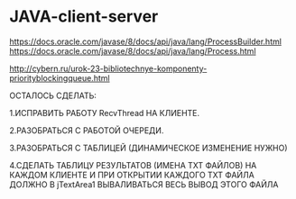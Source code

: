 # JAVA-client-server

https://docs.oracle.com/javase/8/docs/api/java/lang/ProcessBuilder.html
https://docs.oracle.com/javase/8/docs/api/java/lang/Process.html

http://cybern.ru/urok-23-bibliotechnye-komponenty-priorityblockingqueue.html

ОСТАЛОСЬ СДЕЛАТЬ:

1.ИСПРАВИТЬ РАБОТУ RecvThread НА КЛИЕНТЕ.

2.РАЗОБРАТЬСЯ С РАБОТОЙ ОЧЕРЕДИ.

3.РАЗОБРАТЬСЯ С ТАБЛИЦЕЙ (ДИНАМИЧЕСКОЕ ИЗМЕНЕНИЕ НУЖНО)

4.СДЕЛАТЬ ТАБЛИЦУ РЕЗУЛЬТАТОВ (ИМЕНА TXT ФАЙЛОВ) НА КАЖДОМ КЛИЕНТЕ И ПРИ ОТКРЫТИИ КАЖДОГО TXT ФАЙЛА ДОЛЖНО В jTextArea1 ВЫВАЛИВАТЬСЯ ВЕСЬ ВЫВОД ЭТОГО ФАЙЛА
